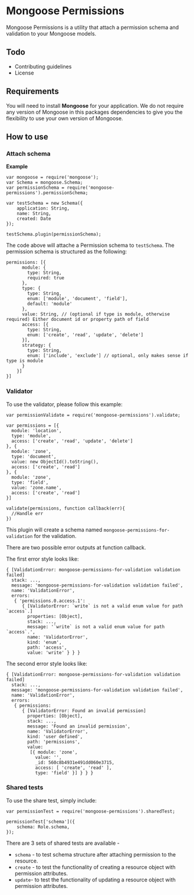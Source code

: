 # Mongoose Permissions
Mongoose Permissions is a utility that attach a permission schema and validation to your Mongoose models.

## Todo
- Contributing guidelines
- License

## Requirements
You will need to install **Mongoose** for your application. We do not require any version of Mongoose in this packages dependencies to give you the flexibility to use your own version of Mongoose.

## How to use
### Attach schema
**Example**

```
var mongoose = require('mongoose');
var Schema = mongoose.Schema;
var permissionSchema = require('mongoose-permissions').permissionSchema;

var testSchema = new Schema({
    application: String,
    name: String,
    created: Date
});

testSchema.plugin(permissionSchema);
```

The code above will attache a Permission schema to `testSchema`. The permission schema is structured as the following:

```
permissions: [{
      module: {
        type: String,
        required: true
      },
      type: {
        type: String,
        enum: ['module', 'document', 'field'],
        default: 'module'
      },
      value: String, // (optional if type is module, otherwise required) Either document id or property path of field
      access: [{
        type: String,
        enum: ['create', 'read', 'update', 'delete']
      }],
      strategy: {
        type: String,
        enum: ['include', 'exclude'] // optional, only makes sense if type is module
      }
    }]
}]
```

### Validator
To use the validator, please follow this example:

```
var permissionValidate = require('mongoose-permissions').validate;

var permissions = [{
  module: 'location',
  type: 'module',
  access: ['create', 'read', 'update', 'delete']
}, {
  module: 'zone',
  type: 'document',
  value: new ObjectId().toString(),
  access: ['create', 'read']
}, {
  module: 'zone',
  type: 'field',
  value: 'zone.name',
  access: ['create', 'read']
}]

validate(permissions, function callback(err){
  //Handle err
})
```

This plugin will create a schema named `mongoose-permissions-for-validation` for the validation.

There are two possible error outputs at function callback.

The first error style looks like:

```
{ [ValidationError: mongoose-permissions-for-validation validation failed]
  stack: ...,
  message: 'mongoose-permissions-for-validation validation failed',
  name: 'ValidationError',
  errors:
   { 'permissions.0.access.1':
      { [ValidatorError: `write` is not a valid enum value for path `access`.]
        properties: [Object],
        stack: ...,
        message: '`write` is not a valid enum value for path `access`.',
        name: 'ValidatorError',
        kind: 'enum',
        path: 'access',
        value: 'write' } } }
```

The second error style looks like:

```
{ [ValidationError: mongoose-permissions-for-validation validation failed]
  stack: ...,
  message: 'mongoose-permissions-for-validation validation failed',
  name: 'ValidationError',
  errors:
   { permissions:
      { [ValidatorError: Found an invalid permission]
        properties: [Object],
        stack: ...,
        message: 'Found an invalid permission',
        name: 'ValidatorError',
        kind: 'user defined',
        path: 'permissions',
        value:
         [{ module: 'zone',
           value: '',
           _id: 560c8b4931e491dd060e3715,
           access: [ 'create', 'read' ],
           type: 'field' }] } } }
```

### Shared tests
To use the share test, simply include:

```
var permissionTest = require('mongoose-permissions').sharedTest;

permissionTest['schema']({
    schema: Role.schema,
});
```

There are 3 sets of shared tests are available -
- `schema` - to test schema structure after attaching permission to the resource.
- `create` - to test the functionality of creating a resource object with permission attributes.
- `update`- to test the functionality of updating a resource object with permission attributes.
